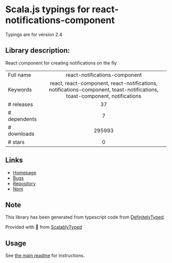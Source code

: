 
# Scala.js typings for react-notifications-component

Typings are for version 2.4

## Library description:
React component for creating notifications on the fly

|                    |                 |
| ------------------ | :-------------: |
| Full name          | react-notifications-component |
| Keywords           | react, react-component, react-notifications, notifications-component, toast-notifications, toast-component, notifications |
| # releases         | 37 |
| # dependents       | 7 |
| # downloads        | 295993 |
| # stars            | 0 |

## Links
- [Homepage](http://teodosii.github.io/react-notifications-component)
- [Bugs](https://github.com/teodosii/react-notifications-component/issues)
- [Repository](https://github.com/teodosii/react-notifications-component)
- [Npm](https://www.npmjs.com/package/react-notifications-component)
    


## Note
This library has been generated from typescript code from [DefinitelyTyped](https://definitelytyped.org).

Provided with :purple_heart: from [ScalablyTyped](https://github.com/oyvindberg/ScalablyTyped)

## Usage
See [the main readme](../../readme.md) for instructions.


